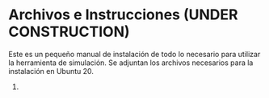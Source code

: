 # Archivos e Instrucciones (UNDER CONSTRUCTION)

Este es un pequeño manual de instalación de todo lo necesario para utilizar la herramienta de simulación. Se adjuntan los archivos necesarios para la instalación en Ubuntu 20.

1. 

